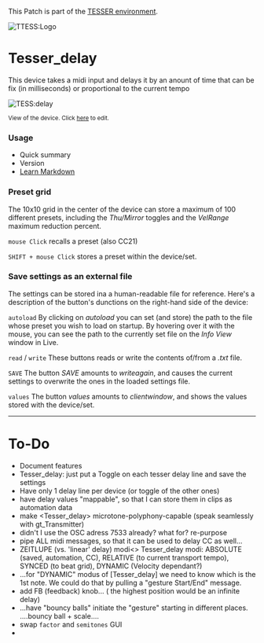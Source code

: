 This Patch is part of the [TESSER environment](https://bitbucket.org/AdrianArtacho/tesserakt/src/master/).

![TTESS:Logo](https://bitbucket.org/AdrianArtacho/tesserakt/raw/HEAD/TESSER_logo.png)

# Tesser_delay

This device takes a midi input and delays it by an anount of time that can be fix (in milliseconds) or proportional to the current tempo

![TESS:delay](https://docs.google.com/drawings/d/e/2PACX-1vSY5tPxPJAz-e3lKP6LcjSKrl4MXBU2I3c-ekQ02EicnxON9fFMW7IFgdhEzwGuT2PW1UqeSH9ifO5r/pub?w=715&h=350)

<sup>View of the device. Click  [here](https://docs.google.com/drawings/d/1PhLockgp09icAxNFx-1PHGeKwntM-sPB3hn-L10hLMU/edit) to edit.</sup>

### Usage

* Quick summary
* Version
* [Learn Markdown](https://bitbucket.org/tutorials/markdowndemo)

### Preset grid

The 10x10 grid in the center of the device can store a maximum of 100 different presets, including the *Thu/Mirror* toggles and the *VelRange* maximum reduction percent.

`mouse Click` recalls a preset (also CC21)

`SHIFT + mouse Click` stores a preset within the device/set.

### Save settings as an external file

The settings can be stored ina a human-readable file for reference. Here's a description of the button's dunctions on the right-hand side of the device:

`autoload` By clicking on *autoload* you can set (and store) the path to the file whose preset you wish to load on startup. By hovering over it with the mouse, you can see the path to the currently set file on the *Info View* window in Live.

`read` / `write` These buttons reads or write the contents of/from a *.txt* file.

`SAVE` The button *SAVE* amounts to *writeagain*, and causes the current settings to overwrite the ones in the loaded settings file.

`values` The button *values* amounts to *clientwindow*, and shows the values stored with the device/set.

____

# To-Do

* Document features
* Tesser_delay: just put a Toggle on each tesser delay line and save the settings
* Have only 1 delay line per device (or toggle of the other ones)
* have delay values "mappable", so that I can store them in clips as automation data
* make <Tesser_delay> microtone-polyphony-capable (speak seamlessly with gt_Transmitter)
* didn't I use the OSC adress 7533 already? what for? re-purpose
* pipe ALL midi messages, so that it can be used to delay CC as well...
* ZEITLUPE (vs. 'linear' delay) modi<> Tesser_delay modi: ABSOLUTE (saved, automation, CC), RELATIVE (to current transport tempo), SYNCED (to beat grid), DYNAMIC (Velocity dependant?)
* ...for "DYNAMIC" modus of [Tesser_delay] we need to know which is the 1st note.  We could do that by pulling a "gesture Start/End" message.
* add FB (feedback) knob... ( the highest position would be an infinite delay)
* ...have "bouncy balls" initiate the "gesture" starting in different places.  ....bouncy ball + scale....
* swap `factor` and `semitones` GUI
* 
